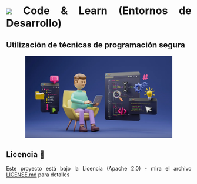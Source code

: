 <div align="justify">

# <img src=../../../images/computer.png width="40"> Code & Learn (Entornos de Desarrollo)

## Utilización de técnicas de programación segura

<div align="center">

<img src=images/ide-software.png width="400">

</div>

## Licencia 📄

Este proyecto está bajo la Licencia (Apache 2.0) - mira el archivo [LICENSE.md](../../../LICENSE) para detalles

</div>